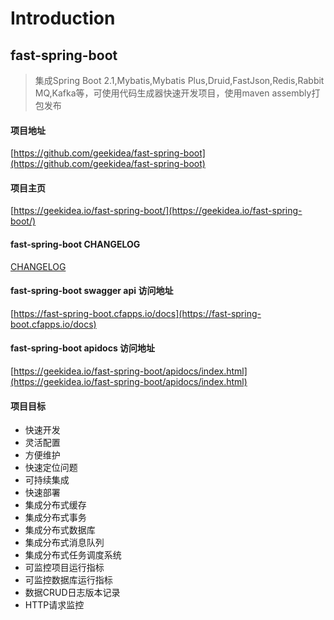 # Introduction

## fast-spring-boot

>集成Spring Boot 2.1,Mybatis,Mybatis Plus,Druid,FastJson,Redis,Rabbit MQ,Kafka等，可使用代码生成器快速开发项目，使用maven assembly打包发布

#### 项目地址
   [https://github.com/geekidea/fast-spring-boot](https://github.com/geekidea/fast-spring-boot)

#### 项目主页
   [https://geekidea.io/fast-spring-boot/](https://geekidea.io/fast-spring-boot/)

#### fast-spring-boot CHANGELOG
   [CHANGELOG](https://geekidea.io/fast-spring-boot/changelog.html)
   
#### fast-spring-boot swagger api 访问地址
   [https://fast-spring-boot.cfapps.io/docs](https://fast-spring-boot.cfapps.io/docs)
   
#### fast-spring-boot apidocs 访问地址
   [https://geekidea.io/fast-spring-boot/apidocs/index.html](https://geekidea.io/fast-spring-boot/apidocs/index.html)
   
#### 项目目标
- 快速开发
- 灵活配置
- 方便维护
- 快速定位问题
- 可持续集成
- 快速部署
- 集成分布式缓存
- 集成分布式事务
- 集成分布式数据库
- 集成分布式消息队列
- 集成分布式任务调度系统
- 可监控项目运行指标
- 可监控数据库运行指标
- 数据CRUD日志版本记录
- HTTP请求监控
